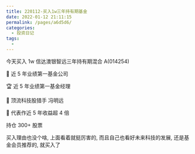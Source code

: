 ```yaml
---
title: 220112-买入1w三年持有期基金
date: 2022-01-12 21:11:15
permalink: /pages/a6d5d6/
categories:
  - 投资日记
tags:
  -
---
```


今天买入 1w 信达澳银智远三年持有期混合 A(014254)

🥊 近 5 年业绩第一基金公司

🏆 近 5 年业绩第一基金经理

📮 顶流科技股猎手 冯明远

💢 代表作近 5 年收益超 4 倍

持仓 300+ 股票

买入理由也没个啥, 上面看着就挺厉害的, 而且自己也看好未来科技的发展, 还是基金会员推荐的, 就买入了
